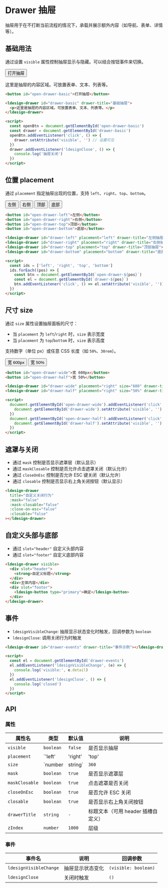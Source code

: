 # Drawer 抽屉

抽屉用于在不打断当前流程的情况下，承载并展示额外内容（如导航、表单、详情等）。

## 基础用法

通过设置 `visible` 属性控制抽屉显示与隐藏。可以结合按钮事件来切换。

<div class="demo-container">
  <div class="demo-row">
    <button id="open-drawer-basic">打开抽屉</button>
  </div>

  <ldesign-drawer id="drawer-basic" title="基础抽屉">
    <p>这里是抽屉的内容区域。可放置表单、文本、列表等。</p>
  </ldesign-drawer>
</div>

```html
<button id="open-drawer-basic">打开抽屉</button>

<ldesign-drawer id="drawer-basic" drawer-title="基础抽屉">
  <p>这里是抽屉的内容区域。可放置表单、文本、列表等。</p>
</ldesign-drawer>

<script>
  const openBtn = document.getElementById('open-drawer-basic')
  const drawer = document.getElementById('drawer-basic')
  openBtn.addEventListener('click', () => {
    drawer.setAttribute('visible', '') // 设置可见
  })
  drawer.addEventListener('ldesignClose', () => {
    console.log('抽屉关闭')
  })
</script>
```


## 位置 placement

通过 `placement` 指定抽屉出现的位置，支持 `left`、`right`、`top`、`bottom`。

<div class="demo-container">
  <div class="demo-row">
    <button id="open-drawer-left">左侧</button>
    <button id="open-drawer-right">右侧</button>
    <button id="open-drawer-top">顶部</button>
    <button id="open-drawer-bottom">底部</button>
  </div>

  <ldesign-drawer id="drawer-left" placement="left" title="左侧抽屉"></ldesign-drawer>
  <ldesign-drawer id="drawer-right" placement="right" title="右侧抽屉"></ldesign-drawer>
  <ldesign-drawer id="drawer-top" placement="top" title="顶部抽屉"></ldesign-drawer>
  <ldesign-drawer id="drawer-bottom" placement="bottom" title="底部抽屉"></ldesign-drawer>
</div>

```html
<button id="open-drawer-left">左侧</button>
<button id="open-drawer-right">右侧</button>
<button id="open-drawer-top">顶部</button>
<button id="open-drawer-bottom">底部</button>

<ldesign-drawer id="drawer-left" placement="left" drawer-title="左侧抽屉"></ldesign-drawer>
<ldesign-drawer id="drawer-right" placement="right" drawer-title="右侧抽屉"></ldesign-drawer>
<ldesign-drawer id="drawer-top" placement="top" drawer-title="顶部抽屉"></ldesign-drawer>
<ldesign-drawer id="drawer-bottom" placement="bottom" drawer-title="底部抽屉"></ldesign-drawer>

<script>
  const ids = ['left', 'right', 'top', 'bottom']
  ids.forEach((pos) => {
    const btn = document.getElementById(`open-drawer-${pos}`)
    const el = document.getElementById(`drawer-${pos}`)
    btn.addEventListener('click', () => el.setAttribute('visible', ''))
  })
</script>
```


## 尺寸 size

通过 `size` 属性设置抽屉面板的尺寸：
- 当 `placement` 为 `left`/`right` 时，`size` 表示宽度
- 当 `placement` 为 `top`/`bottom` 时，`size` 表示高度

支持数字（单位 px）或任意 CSS 长度（如 `50%`、`30rem`）。

<div class="demo-container">
  <div class="demo-row">
    <button id="open-drawer-wide">宽 600px</button>
    <button id="open-drawer-half">宽 50%</button>
  </div>

  <ldesign-drawer id="drawer-wide" placement="right" size="600" title="600px 宽抽屉"></ldesign-drawer>
  <ldesign-drawer id="drawer-half" placement="right" size="50%" title="50% 宽抽屉"></ldesign-drawer>
</div>

```html
<button id="open-drawer-wide">宽 600px</button>
<button id="open-drawer-half">宽 50%</button>

<ldesign-drawer id="drawer-wide" placement="right" size="600" drawer-title="600px 宽抽屉"></ldesign-drawer>
<ldesign-drawer id="drawer-half" placement="right" size="50%" drawer-title="50% 宽抽屉"></ldesign-drawer>

<script>
  document.getElementById('open-drawer-wide').addEventListener('click', () => {
    document.getElementById('drawer-wide').setAttribute('visible', '')
  })
  document.getElementById('open-drawer-half').addEventListener('click', () => {
    document.getElementById('drawer-half').setAttribute('visible', '')
  })
</script>
```

<script setup>
import { onMounted } from 'vue'

onMounted(() => {
  const pairs = [
    ['open-drawer-basic', 'drawer-basic'],
    ['open-drawer-left', 'drawer-left'],
    ['open-drawer-right', 'drawer-right'],
    ['open-drawer-top', 'drawer-top'],
    ['open-drawer-bottom', 'drawer-bottom'],
    ['open-drawer-wide', 'drawer-wide'],
    ['open-drawer-half', 'drawer-half'],
  ]

  pairs.forEach(([btnId, elId]) => {
    const btn = document.getElementById(btnId)
    const el = document.getElementById(elId)
    if (btn && el) {
      btn.addEventListener('click', () => el.setAttribute('visible', ''))
    }
  })
})
</script>

## 遮罩与关闭

- 通过 `mask` 控制是否显示遮罩层（默认显示）
- 通过 `maskClosable` 控制是否允许点击遮罩关闭（默认允许）
- 通过 `closeOnEsc` 控制是否允许 ESC 键关闭（默认允许）
- 通过 `closable` 控制是否显示右上角关闭按钮（默认显示）

```html
<ldesign-drawer
  title="自定义关闭行为"
  :mask="false"
  :mask-closable="false"
  :close-on-esc="false"
  :closable="false"
></ldesign-drawer>
```

## 自定义头部与底部

- 通过 `slot="header"` 自定义头部内容
- 通过 `slot="footer"` 自定义底部内容

```html
<ldesign-drawer visible>
  <div slot="header">
    <strong>自定义标题</strong>
  </div>
  <div>主体内容</div>
  <div slot="footer">
    <ldesign-button type="primary">确定</ldesign-button>
  </div>
</ldesign-drawer>
```

## 事件

- `ldesignVisibleChange`: 抽屉显示状态变化时触发，回调参数为 `boolean`
- `ldesignClose`: 调用关闭行为时触发

```html
<ldesign-drawer id="drawer-events" drawer-title="事件示例"></ldesign-drawer>

<script>
  const el = document.getElementById('drawer-events')
  el.addEventListener('ldesignVisibleChange', (e) => {
    console.log('visible:', e.detail)
  })
  el.addEventListener('ldesignClose', () => {
    console.log('closed')
  })
</script>
```

## API

### 属性

| 属性名 | 类型 | 默认值 | 说明 |
|------|------|------|------|
| `visible` | `boolean` | `false` | 是否显示抽屉 |
| `placement` | `'left' | 'right' | 'top' | 'bottom'` | `'right'` | 抽屉出现位置 |
| `size` | `number | string` | `360` | 面板尺寸：left/right 对应宽度，top/bottom 对应高度；数字为 px |
| `mask` | `boolean` | `true` | 是否显示遮罩层 |
| `maskClosable` | `boolean` | `true` | 点击遮罩是否关闭 |
| `closeOnEsc` | `boolean` | `true` | 是否允许 ESC 关闭 |
| `closable` | `boolean` | `true` | 是否显示右上角关闭按钮 |
| `drawerTitle` | `string` | `-` | 标题文本（可用 header 插槽自定义） |
| `zIndex` | `number` | `1000` | 层级 |

### 事件

| 事件名 | 说明 | 回调参数 |
|------|------|------|
| `ldesignVisibleChange` | 抽屉显示状态变化 | `(visible: boolean)` |
| `ldesignClose` | 关闭时触发 | `()` |

